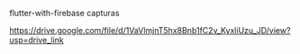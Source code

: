 flutter-with-firebase
capturas

https://drive.google.com/file/d/1VaVlmjnT5hx8Bnb1fC2v_KyxliUzu_JD/view?usp=drive_link
